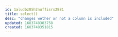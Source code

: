 ```yaml
---
id: 1aludbz85h2nuffisrx2881
title: select()
desc: "changes wether or not a column is included"
updated: 1683748383758
created: 1683748351815
---
```

